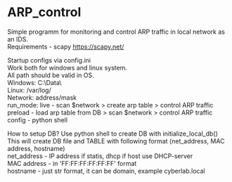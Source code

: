 # ARP_control
Simple programm for monitoring and control ARP traffic in local network as an IDS.  
Requirements - scapy https://scapy.net/  

Startup configs via config.ini  
Work both for windows and linux system.  
All path should be valid in OS.  
  Windows: C:\Data\  
  Linux: /var/log/  
  Network: address/mask  
  run_mode: live - scan $network > create arp table > control ARP traffic  
            preload - load arp table from DB > scan $network > control ARP traffic  
            config - python shell
 
 How to setup DB? Use python shell to create DB with initialize_local_db()  
 This will create DB file and TABLE with following format (net_address, MAC address, hostname)  
 net_address - IP address if statis, dhcp if host use DHCP-server  
 MAC address - in 'FF:FF:FF:FF:FF:FF' format  
 hostname - just str format, it can be domain, example cyberlab.local
 
